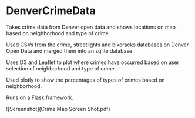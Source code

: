 # DenverCrimeData
Takes crime data from Denver open data and shows locations on map based on neighborhood and type of crime.

Used CSVs from the crime, streetlights and bikeracks databases on Denver Open Data and merged them into an sqlite database.

Uses D3 and Leaflet to plot where crimes have occurred based on user selection of neighborhood and type of crime.

Used plotly to show the percentages of types of crimes based on neighborhood.

Runs on a Flask framework.

![Screenshot](Crime Map Screen Shot.pdf)
   
